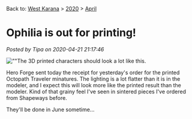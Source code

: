 Back to: [West Karana](/posts/westkarana.md) > [2020](/posts/2020/westkarana.md) > [April](./westkarana.md)
# Ophilia is out for printing!

*Posted by Tipa on 2020-04-21 21:17:46*


![\"\"](\"https://chasingdings.com/wp-content/uploads/2020/04/OphiliaRendered.png\")The 3D printed characters should look a lot like this.

Hero Forge sent today the receipt for yesterday's order for the printed Octopath Traveler minatures. The lighting is a lot flatter than it is in the modeler, and I expect this will look more like the printed result than the modeler. Kind of that grainy feel I've seen in sintered pieces I've ordered from Shapeways before.



They'll be done in June sometime... 



